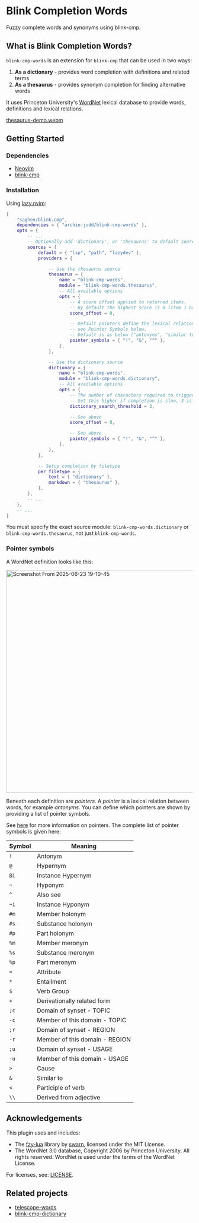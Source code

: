 # Blink Completion Words

Fuzzy complete words and synonyms using blink-cmp.

## What is Blink Completion Words?

`blink-cmp-words` is an extension for `blink-cmp` that can be used in two ways:

1. **As a dictionary** - provides word completion with definitions and related terms
2. **As a thesaurus** - provides synonym completion for finding alternative words

It uses Princeton University's [WordNet](https://wordnet.princeton.edu/) lexical database to provide words, definitions and lexical relations.

[thesaurus-demo.webm](https://github.com/user-attachments/assets/96d79cc2-254d-452b-b91f-c34dcd645f8d)

## Getting Started

### Dependencies

- [Neovim](https://github.com/neovim/neovim)
- [blink-cmp](https://github.com/Saghen/blink.cmp)

### Installation

Using [lazy.nvim](https://github.com/folke/lazy.nvim):

```lua
{
	"saghen/blink.cmp",
	dependencies = { "archie-judd/blink-cmp-words" },
	opts = {
		-- ...
		-- Optionally add 'dictionary', or 'thesaurus' to default sources
		sources = {
			default = { "lsp", "path", "lazydev" },
			providers = {

				-- Use the thesaurus source
				thesaurus = {
					name = "blink-cmp-words",
					module = "blink-cmp-words.thesaurus",
					-- All available options
					opts = {
						-- A score offset applied to returned items. 
						-- By default the highest score is 0 (item 1 has a score of -1, item 2 of -2 etc..).
						score_offset = 0,

						-- Default pointers define the lexical relations listed under each definition,
						-- see Pointer Symbols below.
						-- Default is as below ("antonyms", "similar to" and "also see").
						pointer_symbols = { "!", "&", "^" },
					},
				},

				-- Use the dictionary source
				dictionary = {
					name = "blink-cmp-words",
					module = "blink-cmp-words.dictionary",
					-- All available options
					opts = {
						-- The number of characters required to trigger completion. 
						-- Set this higher if completion is slow, 3 is default.
						dictionary_search_threshold = 3,

						-- See above
						score_offset = 0,

						-- See above
						pointer_symbols = { "!", "&", "^" },
					},
				},
			},

			-- Setup completion by filetype
			per_filetype = {
				text = { "dictionary" },
				markdown = { "thesaurus" },
			},
		},
		-- ...
	},
	-- ...
}
```

You must specify the exact source module: `blink-cmp-words.dictionary` or `blink-cmp-words.thesaurus`, not just `blink-cmp-words`.


### Pointer symbols

A WordNet definition looks like this:

<img width="600" alt="Screenshot From 2025-06-23 19-10-45" src="https://github.com/user-attachments/assets/8a59024d-a470-4a24-8055-21534b9698ef" />

Beneath each definition are _pointers_. A _pointer_ is a lexical relation between words, for example _antonyms_. You can
define which pointers are shown by providing a list of pointer symbols.

See [here](https://wordnet.princeton.edu/documentation/wninput5wn) for more information on pointers. The complete list of pointer symbols is given here:

| Symbol | Meaning                        |
| ------ | ------------------------------ |
| `!`    | Antonym                        |
| `@`    | Hypernym                       |
| `@i`   | Instance Hypernym              |
| `~`    | Hyponym                        |
| `^`    | Also see                       |
| `~i`   | Instance Hyponym               |
| `#m`   | Member holonym                 |
| `#s`   | Substance holonym              |
| `#p`   | Part holonym                   |
| `%m`   | Member meronym                 |
| `%s`   | Substance meronym              |
| `%p`   | Part meronym                   |
| `=`    | Attribute                      |
| `*`    | Entailment                     |
| `$`    | Verb Group                     |
| `+`    | Derivationally related form    |
| `;c`   | Domain of synset - TOPIC       |
| `-c`   | Member of this domain - TOPIC  |
| `;r`   | Domain of synset - REGION      |
| `-r`   | Member of this domain - REGION |
| `;u`   | Domain of synset - USAGE       |
| `-u`   | Member of this domain - USAGE  |
| `>`    | Cause                          |
| `&`    | Similar to                     |
| `<`    | Participle of verb             |
| `\\`   | Derived from adjective         |

## Acknowledgements

This plugin uses and includes:

- The [fzy-lua](https://github.com/swarn/fzy-lua) library by [swarn](https://github.com/swarn), licensed under the MIT License.
- The WordNet 3.0 database, Copyright 2006 by Princeton University. All rights reserved. WordNet is used under the terms of the WordNet License.

For licenses, see: [LICENSE](LICENSE).

## Related projects

- [telescope-words](https://github.com/archie-judd/telescope-words.nvim)
- [blink-cmp-dictionary](https://github.com/Kaiser-Yang/blink-cmp-dictionary)
